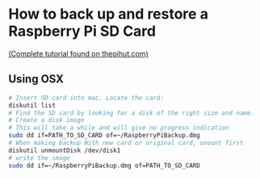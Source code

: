 # How to back up and restore a Raspberry Pi SD Card

[(Complete tutorial found on thepihut.com)](https://thepihut.com/blogs/raspberry-pi-tutorials/17789160-backing-up-and-restoring-your-raspberry-pis-sd-card)

## Using OSX

```bash
# Insert SD card into mac. Locate the card:
diskutil list
# Find the SD card by looking for a disk of the right size and name.
# Create a disk image
# This will take a while and will give no progress indication
sudo dd if=PATH_TO_SD_CARD of=~/RaspberryPiBackup.dmg
# When making backup With new card or original card, unount first
diskutil unmountDisk /dev/disk1
# write the image
sudo dd if=~/RaspberryPiBackup.dmg of=PATH_TO_SD_CARD
```